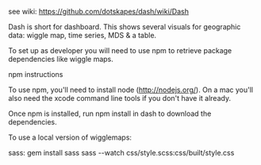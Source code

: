 see wiki:
https://github.com/dotskapes/dash/wiki/Dash


Dash is short for dashboard.
This shows several visuals for geographic data: wiggle map, time series, MDS & a table.


To set up as developer you will need to use npm to retrieve package dependencies 
like wiggle maps.

npm instructions

To use npm, you'll need to install node (http://nodejs.org/). On a mac you'll also need the xcode command line tools if you don't have it already.

Once npm is installed, run npm install in dash to download the dependencies.

To use a local version of wigglemaps:


sass:
gem install sass
sass --watch css/style.scss:css/built/style.css